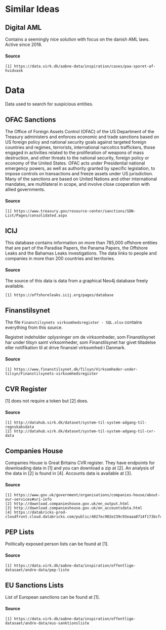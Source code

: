 # Similar Ideas

## Digital AML

Contains a seemingly nice solution with focus on the danish AML laws. Active since 2016.

#### Source

    [1] https://data.virk.dk/aabne-data/inspiration/cases/paa-sporet-af-hvidvask

# Data

Data used to search for suspicious entities.

## OFAC Sanctions

The Office of Foreign Assets Control (OFAC) of the US Department of the Treasury administers and enforces economic and trade sanctions based on US foreign policy and national security goals against targeted foreign countries and regimes, terrorists, international narcotics traffickers, those engaged in activities related to the proliferation of weapons of mass destruction, and other threats to the national security, foreign policy or economy of the United States. OFAC acts under Presidential national emergency powers, as well as authority granted by specific legislation, to impose controls on transactions and freeze assets under US jurisdiction. Many of the sanctions are based on United Nations and other international mandates, are multilateral in scope, and involve close cooperation with allied governments. 

#### Source

    [1] https://www.treasury.gov/resource-center/sanctions/SDN-List/Pages/consolidated.aspx

## ICIJ

This database contains information on more than 785,000 offshore entities that are part of the Paradise Papers, the Panama Papers, the Offshore Leaks and the Bahamas Leaks investigations. The data links to people and companies in more than 200 countries and territories.

#### Source

The source of this data is data from a graphical Neo4j database freely available. 

    [1] https://offshoreleaks.icij.org/pages/database

## Finanstilsynet
 
The file `Finanstilsynets virksomhedsregister - SQL.xlsx` contains everything from this source.

Registret indeholder oplysninger om de virksomheder, som Finanstilsynet har under tilsyn samt virksomheder, som Finanstilsynet har givet tilladelse eller notifikation til at drive finansiel virksomhed i Danmark.

#### Source

    [1] https://www.finanstilsynet.dk/Tilsyn/Virksomheder-under-tilsyn/Finanstilsynets-virksomhedsregister

## CVR Register

[1] does not require a token but [2] does.

#### Source

    [1] http://datahub.virk.dk/dataset/system-til-system-adgang-til-regnskabsdata
    [2] http://datahub.virk.dk/dataset/system-til-system-adgang-til-cvr-data

## Companies House

Companies House is Great Britains CVR register. They have endpoints for downloading data in [1] and you can download a zip at [2]. An analysis of the data in [2] is found in [4]. Accounts data is available at [3].

#### Source

    [1] https://www.gov.uk/government/organisations/companies-house/about-our-services#uri-info
    [2] http://download.companieshouse.gov.uk/en_output.html
    [3] http://download.companieshouse.gov.uk/en_accountsdata.html
    [4] https://databricks-prod-cloudfront.cloud.databricks.com/public/4027ec902e239c93eaaa8714f173bcfc/2662301365741150/901133009736515/4813839007128744/latest.html

## PEP Lists

Politically exposed person lists can be found at [1].

#### Source

    [1] https://data.virk.dk/aabne-data/inspiration/offentlige-datasaet/andre-data/pep-liste

## EU Sanctions Lists

List of European sanctions can be found at [1].

#### Source

    [1] https://data.virk.dk/aabne-data/inspiration/offentlige-datasaet/andre-data/eus-sanktionsliste
